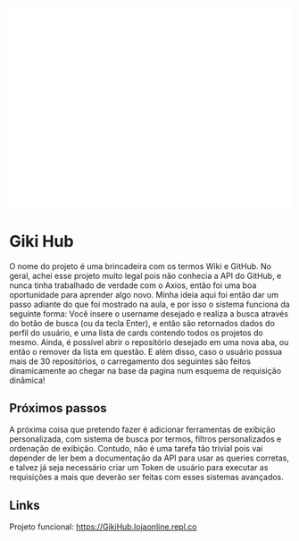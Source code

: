 ![Logo do GikiHub](./public/assets/favicon.png)
# Giki Hub
O nome do projeto é uma brincadeira com os termos Wiki e GitHub. No geral, achei esse projeto muito legal pois não conhecia a API do GitHub, e nunca tinha trabalhado de verdade com o Axios, então foi uma boa oportunidade para aprender algo novo. Minha ideia aqui foi então dar um passo adiante do que foi mostrado na aula, e por isso o sistema funciona da seguinte forma:
Você insere o username desejado e realiza a busca através do botão de busca (ou da tecla Enter), e então são retornados dados do perfil do usuário, e uma lista de cards contendo todos os projetos do mesmo. Ainda, é possível abrir o repositório desejado em uma nova aba, ou então o remover da lista em questão. E além disso, caso o usuário possua mais de 30 repositórios, o carregamento dos seguintes são feitos dinamicamente ao chegar na base da pagina num esquema de requisição dinâmica!

## Próximos passos
A próxima coisa que pretendo fazer é adicionar ferramentas de exibição personalizada, com sistema de busca por termos, filtros personalizados e ordenação de exibição. Contudo, não é uma tarefa tão trivial pois vai depender de ler bem a documentação da API para usar as queries corretas, e talvez já seja necessário criar um Token de usuário para executar as requisições a mais que deverão ser feitas com esses sistemas avançados.

## Links

Projeto funcional: https://GikiHub.lojaonline.repl.co

